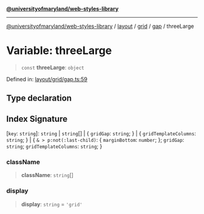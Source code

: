 [**@universityofmaryland/web-styles-library**](../../../../../../README.md)

***

[@universityofmaryland/web-styles-library](../../../../../../README.md) / [layout](../../../../../README.md) / [grid](../../../README.md) / [gap](../README.md) / threeLarge

# Variable: threeLarge

> `const` **threeLarge**: `object`

Defined in: [layout/grid/gap.ts:59](https://github.com/UMD-Digital/design-system/blob/7fa144f196ef5f0ef2b372670136735f5a5c9236/packages/styles/source/layout/grid/gap.ts#L59)

## Type declaration

## Index Signature

\[`key`: `string`\]: `string` \| `string`[] \| \{ `gridGap`: `string`; \} \| \{ `gridTemplateColumns`: `string`; \} \| \{ `& > p:not(:last-child)`: \{ `marginBottom`: `number`; \}; `gridGap`: `string`; `gridTemplateColumns`: `string`; \}

### className

> **className**: `string`[]

### display

> **display**: `string` = `'grid'`
